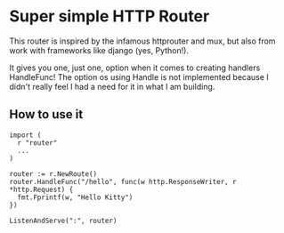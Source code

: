 # Super simple HTTP Router
This router is inspired by the infamous httprouter and mux, but also from work with frameworks like django (yes, Python!).

It gives you one, just one, option when it comes to creating handlers
HandleFunc! The option os using Handle is not implemented because I didn't really feel I had a need for it in what I am building.

## How to use it
```
import (
  r "router"
  ...
)

router := r.NewRoute()
router.HandleFunc("/hello", func(w http.ResponseWriter, r *http.Request) {
  fmt.Fprintf(w, "Hello Kitty")
})

ListenAndServe(":", router)
```
